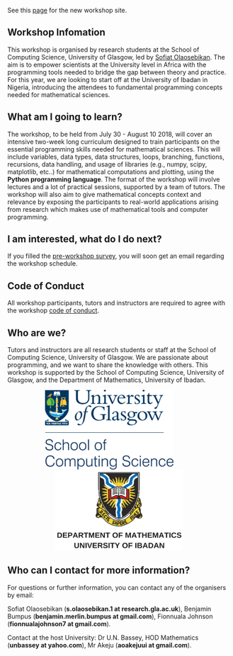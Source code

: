 See this [page](https://www.gla.ac.uk/schools/computing/internationalpartners/internationaloutreach/) for the new workshop site.


## Workshop Infomation

This workshop is organised by research students at the School of Computing Science, University of Glasgow, led by [Sofiat Olaosebikan](http://www.dcs.gla.ac.uk/~sofiat/). The aim is to empower scientists at the University level in Africa with the programming tools needed to bridge the gap between theory and practice. For this year, we are looking to start off at the University of Ibadan in Nigeria, introducing the attendees to fundamental programming concepts needed for mathematical sciences.

## What am I going to learn?
The workshop, to be held from July 30 - August 10 2018, will cover an intensive two-week long curriculum designed to train participants on the essential programming skills needed for mathematical sciences. This will include variables, data types, data structures, loops, branching, functions, recursions, data handling, and usage of libraries (e.g., numpy, scipy, matplotlib, etc..) for mathematical computations and plotting, using the **Python programming language**. The format of the workshop will involve lectures and a lot of practical sessions, supported by a team of tutors. The workshop will also aim to give mathematical concepts context and relevance by exposing the participants to real-world applications arising from research which makes use of mathematical tools and computer programming.

## I am interested, what do I do next?
If you filled the [pre-workshop survey](https://goo.gl/forms/UoazzsG0OKm4va6f2), you will soon get an email regarding the workshop schedule.

## Code of Conduct
All workshop participants, tutors and instructors are required to agree with the workshop [code of conduct](assets/CoC.pdf).

## Who are we?
Tutors and instructors are all research students or staff at the School of Computing Science, University of Glasgow. We are passionate about programming, and we want to share the knowledge with others. This workshop is supported by the School of Computing Science, University of Glasgow, and the Department of Mathematics, University of Ibadan.
<p align="middle">
<img src="assets/SoCSlogo.png" alt="SoCS"  width="290" height="180" class="inline"/>  <img height="20" hspace="20"/>  <img src="assets/mathUI.png"  width="290" height="180" alt="UI" class="inline"/>
  </p>

## Who can I contact for more information?
For questions or further information, you can contact any of the organisers by email:

Sofiat Olaosebikan (**s.olaosebikan.1 at research.gla.ac.uk**), Benjamin Bumpus (**benjamin.merlin.bumpus at gmail.com**), Fionnuala Johnson (**fionnualajohnson7 at gmail.com**).

Contact at the host University: Dr U.N. Bassey, HOD Mathematics (**unbassey at yahoo.com**), Mr Akeju (**aoakejuui at gmail.com**).
